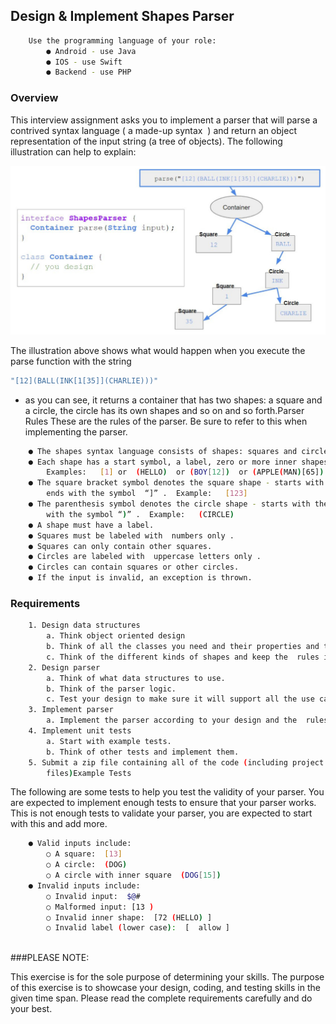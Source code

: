## Design & Implement Shapes Parser

```sh
    Use the programming language of your role:
        ● Android - use Java
        ● IOS - use Swift
        ● Backend - use PHP
```

### Overview
This interview assignment asks you to implement a parser that will parse a contrived syntax
language (​ a made-up syntax ​ ) and return an object representation of the input string (a tree of
objects). The following illustration can help to explain:


![Assignment](hava.jpg)


The illustration above shows what would happen when you execute the parse function with the
string 

```sh
"​[12](BALL(INK[1[35]](CHARLIE)))​"
```

 - as you can see, it returns a container that
has two shapes: a square and a circle, the circle has its own shapes and so on and so forth.Parser Rules
These are the rules of the parser. Be sure to refer to this when implementing the parser.

```sh
    ● The shapes syntax language consists of shapes: squares and circles.
    ● Each shape has a start symbol, a label, zero or more inner shapes, and the end symbol.
        Examples: ​ ​ [1]​ or ​ (HELLO) ​ or​ (BOY[12]) ​ or​ (APPLE(MAN)[65])
    ● The square bracket symbol denotes the square shape - starts with the symbol​ “[“​ and
        ends with the symbol ​ “]”​ . ​ Example: ​ ​ [123]
    ● The parenthesis symbol denotes the circle shape - starts with the symbol​ “(“​ and ends
        with the symbol​ “)”​ . ​ Example: ​ ​ (CIRCLE)
    ● A shape must have a label.
    ● Squares must be labeled with ​ numbers only​ .
    ● Squares can only contain other squares.
    ● Circles are labeled with ​ uppercase letters only​ .
    ● Circles can contain squares or other circles.
    ● If the input is invalid, an exception is thrown.
```

### Requirements

```sh
    1. Design data structures
        a. Think object oriented design
        b. Think of all the classes you need and their properties and their relationships.
        c. Think of the different kinds of shapes and keep the ​ rules​ in mind.
    2. Design parser
        a. Think of what data structures to use.
        b. Think of the parser logic.
        c. Test your design to make sure it will support all the use cases.
    3. Implement parser
        a. Implement the parser according to your design and the ​ rules​ .
    4. Implement unit tests
        a. Start with example tests.
        b. Think of other tests and implement them.
    5. Submit a zip file containing all of the code (including project
        files)Example Tests
```

The following are some tests to help you test the validity of your parser. You are expected to
implement enough tests to ensure that your parser works. This is not enough tests to validate
your parser, you are expected to start with this and add more.

```sh
    ● Valid inputs include:
        ○ A square: ​ [13]
        ○ A circle: ​ (DOG)
        ○ A circle with inner square ​ (DOG[15])
    ● Invalid inputs include:
        ○ Invalid input: ​ $@#
        ○ Malformed input:​ [13​ )
        ○ Invalid inner shape: ​ [72​ (HELLO)​ ]
        ○ Invalid label (lower case): ​ [ ​ allow​ ]
        
```

###PLEASE NOTE: 

This exercise is for the sole purpose of determining your skills. The
purpose of this exercise is to showcase your design, coding, and testing skills in the
given time span. Please read the complete requirements carefully and do your best.

